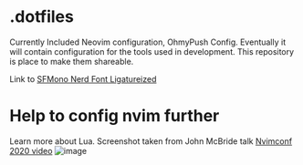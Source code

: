 # .dotfiles
Currently Included Neovim configuration, OhmyPush Config.
Eventually it will contain configuration for the tools used in development. This repository is place to make them shareable.

Link to [SFMono Nerd Font Ligatureized](https://github.com/shaunsingh/SFMono-Nerd-Font-Ligaturized)

# Help to config nvim further
Learn more about Lua. Screenshot taken from John McBride talk [Nvimconf 2020 video](https://youtu.be/z9SuyhSHOWs?t=12222)
![image](https://user-images.githubusercontent.com/1523391/207025718-dde16df6-8a99-4680-92e6-800cf8d1d9f5.png)

